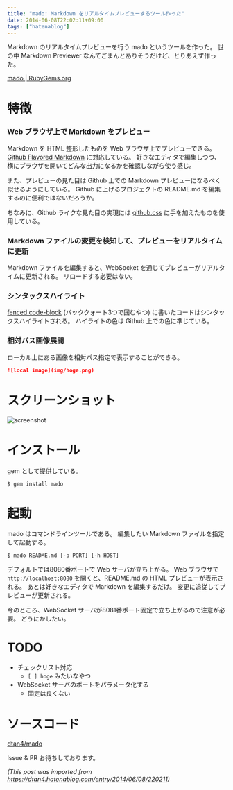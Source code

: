 ```yaml
---
title: "mado: Markdown をリアルタイムプレビューするツール作った"
date: 2014-06-08T22:02:11+09:00
tags: ["hatenablog"]
---
```


Markdown のリアルタイムプレビューを行う mado というツールを作った。
世の中 Markdown Previewer なんてごまんとありそうだけど、とりあえず作った。

[mado | RubyGems.org](https://rubygems.org/gems/mado)

# 特徴

### Web ブラウザ上で Markdown をプレビュー

Markdown を HTML 整形したものを Web ブラウザ上でプレビューできる。
[Github Flavored Markdown](https://help.github.com/articles/github-flavored-markdown) に対応している。
好きなエディタで編集しつつ、横にブラウザを開いてどんな出力になるかを確認しながら使う感じ。

また、プレビューの見た目は Github 上での Markdown プレビューになるべく似せるようにしている。
Github に上げるプロジェクトの README.md を編集するのに便利ではないだろうか。

ちなみに、Github ライクな見た目の実現には [github.css](https://gist.github.com/andyferra/2554919) に手を加えたものを使用している。

### Markdown ファイルの変更を検知して、プレビューをリアルタイムに更新

Markdown ファイルを編集すると、WebSocket を通じてプレビューがリアルタイムに更新される。
リロードする必要はない。

### シンタックスハイライト

[fenced code-block](https://help.github.com/articles/github-flavored-markdown#fenced-code-blocks) (バッククォート3つで囲むやつ) に書いたコードはシンタックスハイライトされる。
ハイライトの色は Github 上での色に準じている。

### 相対パス画像展開

ローカル上にある画像を相対パス指定で表示することができる。

```markdown
![local image](img/hoge.png)
```


# スクリーンショット

![screenshot](http://i.gyazo.com/683d68b2a993b555504b3dcff8c8e511.png)

# インストール

gem として提供している。

```shell
$ gem install mado
```

# 起動

mado はコマンドラインツールである。
編集したい Markdown ファイルを指定して起動する。

```shell
$ mado README.md [-p PORT] [-h HOST]
```

デフォルトでは8080番ポートで Web サーバが立ち上がる。
Web ブラウザで `http://localhost:8080` を開くと、README.md の HTML プレビューが表示される。
あとは好きなエディタで Markdown を編集するだけ。
変更に追従してプレビューが更新される。

今のところ、WebSocket サーバが8081番ポート固定で立ち上がるので注意が必要。
どうにかしたい。

# TODO

* チェックリスト対応
    * `[ ] hoge` みたいなやつ
* WebSocket サーバのポートをパラメータ化する
    * 固定は良くない

# ソースコード

[dtan4/mado](https://github.com/dtan4/mado)

Issue & PR お待ちしております。

*(This post was imported from https://dtan4.hatenablog.com/entry/2014/06/08/220211)*
